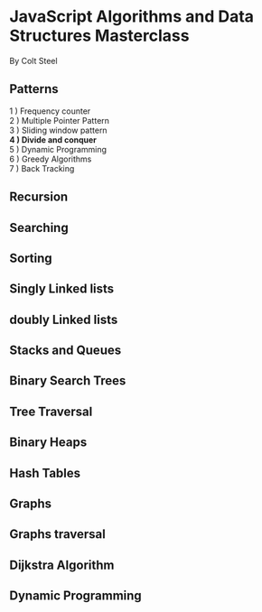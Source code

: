 # JavaScript Algorithms and Data Structures Masterclass 
By Colt Steel 


<h2> Patterns </h2>
1 ) Frequency counter <br>
2 ) Multiple Pointer Pattern <br>
3 ) Sliding window pattern <br>
<b> 4 ) Divide and conquer </b> <br>
5 ) Dynamic Programming <br>
6 ) Greedy Algorithms <br>
7 ) Back Tracking<br>

<h2> Recursion </h2>

<h2> Searching </h2>
<h2> Sorting</h2>
<h2> Singly Linked lists</h2>
<h2> doubly Linked lists</h2>
<h2> Stacks and Queues</h2>
<h2> Binary Search Trees</h2>
<h2> Tree Traversal</h2>
<h2> Binary Heaps</h2>
<h2> Hash Tables</h2>
<h2> Graphs</h2>
<h2> Graphs traversal</h2>
<h2> Dijkstra Algorithm</h2>
<h2> Dynamic Programming</h2>
